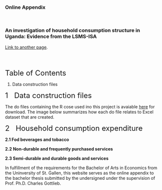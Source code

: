 ### Online Appendix 
<br /> 

### An investigation of household consumption structure in Uganda: Evidence from the LSMS-ISA



[Link to another page](./another-page.html).




<br>
<br>

<font size="5">Table of Contents</font>  <br>

1. Data construction files <br>



<font size="5">1&nbsp;&nbsp; Data construction files</font> <br>

The do files containing the R cose used ino this project is avaiable [here](https://drive.switch.ch/index.php/s/2vcp5npHib4q01Y) for download. The image below summarizes how each do file relates to Excel dataset that are created.  <br>
  


<font size="5">2&nbsp;&nbsp; Household consumption expenditure</font> <br>

**2.1 Fod beverages and tobacco**

**2.2 Non-durable and frequently purchased services**

**2.3 Semi-durable and durable goods and services**


In fulfillment of the requirements for the Bachelor of Arts in Economics from the Uninversity of St. Gallen, this website serves as the online appendix to the bachelor thesis submitted by the undersigned under the supervision of Prof. Ph.D. Charles Gottlieb.

